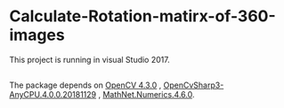 # Calculate-Rotation-matirx-of-360-images
This project is running in visual Studio 2017.
##
The package depends on
[OpenCV 4.3.0](https://opencv.org/opencv-4-3-0/) , 
[OpenCvSharp3-AnyCPU.4.0.0.20181129](https://www.nuget.org/packages/OpenCvSharp3-AnyCPU/) , 
[MathNet.Numerics.4.6.0](https://www.nuget.org/packages/MathNet.Numerics/4.6.0).
